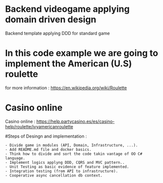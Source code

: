 # Backend videogame applying domain driven design
Backend template applying DDD for standard game

# In this code example we are going to implement the American (U.S) roulette
for more information : https://en.wikipedia.org/wiki/Roulette

# Casino online
Casino online : https://help.partycasino.es/es/casino-help/roulette/ivyamericanroulette

#Steps of Desingn and implementation :

	- Divide game in modules (API, Domain, Infrastructure, ...).
	- Add README.md file and docker basics.
	- Think how to divide and sort the code takin vantage of OO C# language.
	- Implement logics applyng DDD, CQRS and MVC pattern..
	- Unit Testing as basic evidence of feature implemented.
	- Integration testing (from API to infrastructure).
	- Cooperative async cancellation db context.
